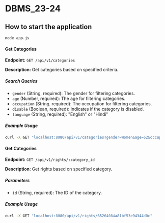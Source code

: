 # DBMS_23-24

## How to start the application

```bash
node app.js
```

#### Get Categories

**Endpoint:** `GET /api/v1/categories`

**Description:** Get categories based on specified criteria.

##### Search Queries

- `gender` (String, required): The gender for filtering categories.
- `age` (Number, required): The age for filtering categories.
- `occupation` (String, required): The occupation for filtering categories.
- `disable` (Boolean, required): Indicates if the category is disabled.
- `language` (String, required): "English" or "Hindi"

##### Example Usage

```bash
curl -X GET "localhost:8080/api/v1/categories?gender=Women&age=62&occupation=Student&disable=true&language=Hindi"
```

#### Get Categories

**Endpoint:** `GET /api/v1/rights/:category_id`

**Description:** Get rights based on specified category.

##### Parameters

- `id` (String, required): The ID of the category.

##### Example Usage

```bash
curl -X GET "localhost:8080/api/v1/rights/65264084a81bf53e94344d0c"
```
